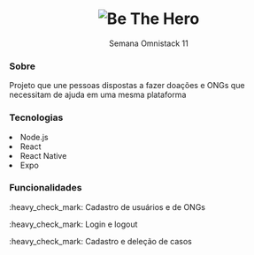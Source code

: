 <h1 align="center"><img alt="Be The Hero" src="https://raw.githubusercontent.com/rocketseat-education/semana-omnistack-11/70cf1ff9441b82ba95634fc7396730947b6675c4/.github/bethehero.svg" /></h1>
<p align="center">Semana Omnistack 11</p>

<h3>Sobre</h3>
<p>Projeto que une pessoas dispostas a fazer doações e ONGs que necessitam de ajuda em uma mesma plataforma</p>

<h3>Tecnologias</h3>
<li>Node.js</li>
<li>React</li>
<li>React Native</li>
<li>Expo</li>

<h3>Funcionalidades</h3>
<p>:heavy_check_mark: Cadastro de usuários e de ONGs</p>
<p>:heavy_check_mark: Login e logout</p>
<p>:heavy_check_mark: Cadastro e deleção de casos</p>
